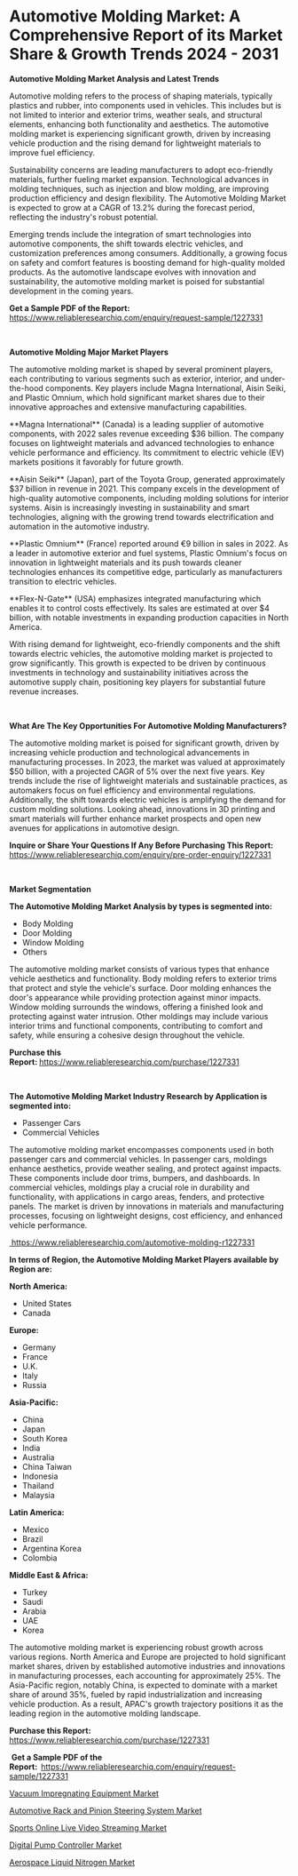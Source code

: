 <p><h1>Automotive Molding Market: A Comprehensive Report of its Market Share & Growth Trends 2024 - 2031</h1></p><p><strong>Automotive Molding Market Analysis and Latest Trends</strong></p>
<p><p>Automotive molding refers to the process of shaping materials, typically plastics and rubber, into components used in vehicles. This includes but is not limited to interior and exterior trims, weather seals, and structural elements, enhancing both functionality and aesthetics. The automotive molding market is experiencing significant growth, driven by increasing vehicle production and the rising demand for lightweight materials to improve fuel efficiency. </p><p>Sustainability concerns are leading manufacturers to adopt eco-friendly materials, further fueling market expansion. Technological advances in molding techniques, such as injection and blow molding, are improving production efficiency and design flexibility. The Automotive Molding Market is expected to grow at a CAGR of 13.2% during the forecast period, reflecting the industry's robust potential. </p><p>Emerging trends include the integration of smart technologies into automotive components, the shift towards electric vehicles, and customization preferences among consumers. Additionally, a growing focus on safety and comfort features is boosting demand for high-quality molded products. As the automotive landscape evolves with innovation and sustainability, the automotive molding market is poised for substantial development in the coming years.</p></p>
<p><strong>Get a Sample PDF of the Report:&nbsp;</strong> <a href="https://www.reliableresearchiq.com/enquiry/request-sample/1227331?utm_campaign=120&utm_medium=2&utm_source=Github&utm_content=ia&utm_term=01112024&utm_id=automotive-molding">https://www.reliableresearchiq.com/enquiry/request-sample/1227331</a></p>
<p>&nbsp;</p>
<p><strong>Automotive Molding Major Market Players</strong></p>
<p><p>The automotive molding market is shaped by several prominent players, each contributing to various segments such as exterior, interior, and under-the-hood components. Key players include Magna International, Aisin Seiki, and Plastic Omnium, which hold significant market shares due to their innovative approaches and extensive manufacturing capabilities.</p><p>**Magna International** (Canada) is a leading supplier of automotive components, with 2022 sales revenue exceeding $36 billion. The company focuses on lightweight materials and advanced technologies to enhance vehicle performance and efficiency. Its commitment to electric vehicle (EV) markets positions it favorably for future growth.</p><p>**Aisin Seiki** (Japan), part of the Toyota Group, generated approximately $37 billion in revenue in 2021. This company excels in the development of high-quality automotive components, including molding solutions for interior systems. Aisin is increasingly investing in sustainability and smart technologies, aligning with the growing trend towards electrification and automation in the automotive industry.</p><p>**Plastic Omnium** (France) reported around €9 billion in sales in 2022. As a leader in automotive exterior and fuel systems, Plastic Omnium's focus on innovation in lightweight materials and its push towards cleaner technologies enhances its competitive edge, particularly as manufacturers transition to electric vehicles.</p><p>**Flex-N-Gate** (USA) emphasizes integrated manufacturing which enables it to control costs effectively. Its sales are estimated at over $4 billion, with notable investments in expanding production capacities in North America.</p><p>With rising demand for lightweight, eco-friendly components and the shift towards electric vehicles, the automotive molding market is projected to grow significantly. This growth is expected to be driven by continuous investments in technology and sustainability initiatives across the automotive supply chain, positioning key players for substantial future revenue increases.</p></p>
<p>&nbsp;</p>
<p><strong>What Are The Key Opportunities For Automotive Molding Manufacturers?</strong></p>
<p><p>The automotive molding market is poised for significant growth, driven by increasing vehicle production and technological advancements in manufacturing processes. In 2023, the market was valued at approximately $50 billion, with a projected CAGR of 5% over the next five years. Key trends include the rise of lightweight materials and sustainable practices, as automakers focus on fuel efficiency and environmental regulations. Additionally, the shift towards electric vehicles is amplifying the demand for custom molding solutions. Looking ahead, innovations in 3D printing and smart materials will further enhance market prospects and open new avenues for applications in automotive design.</p></p>
<p><strong>Inquire or Share Your Questions If Any Before Purchasing This Report:</strong> <a href="https://www.reliableresearchiq.com/enquiry/pre-order-enquiry/1227331?utm_campaign=120&utm_medium=2&utm_source=Github&utm_content=ia&utm_term=01112024&utm_id=automotive-molding">https://www.reliableresearchiq.com/enquiry/pre-order-enquiry/1227331</a></p>
<p>&nbsp;</p>
<p><strong>Market Segmentation</strong></p>
<p><strong>The Automotive Molding Market Analysis by types is segmented into:</strong></p>
<p><ul><li>Body Molding</li><li>Door Molding</li><li>Window Molding</li><li>Others</li></ul></p>
<p><p>The automotive molding market consists of various types that enhance vehicle aesthetics and functionality. Body molding refers to exterior trims that protect and style the vehicle's surface. Door molding enhances the door's appearance while providing protection against minor impacts. Window molding surrounds the windows, offering a finished look and protecting against water intrusion. Other moldings may include various interior trims and functional components, contributing to comfort and safety, while ensuring a cohesive design throughout the vehicle.</p></p>
<p><strong>Purchase this Report:&nbsp;</strong><a href="https://www.reliableresearchiq.com/purchase/1227331?utm_campaign=120&utm_medium=2&utm_source=Github&utm_content=ia&utm_term=01112024&utm_id=automotive-molding">https://www.reliableresearchiq.com/purchase/1227331</a></p>
<p>&nbsp;</p>
<p><strong>The Automotive Molding Market Industry Research by Application is segmented into:</strong></p>
<p><ul><li>Passenger Cars</li><li>Commercial Vehicles</li></ul></p>
<p><p>The automotive molding market encompasses components used in both passenger cars and commercial vehicles. In passenger cars, moldings enhance aesthetics, provide weather sealing, and protect against impacts. These components include door trims, bumpers, and dashboards. In commercial vehicles, moldings play a crucial role in durability and functionality, with applications in cargo areas, fenders, and protective panels. The market is driven by innovations in materials and manufacturing processes, focusing on lightweight designs, cost efficiency, and enhanced vehicle performance.</p></p>
<p><a href="https://www.reliableresearchiq.com/automotive-molding-r1227331?utm_campaign=120&utm_medium=2&utm_source=Github&utm_content=ia&utm_term=01112024&utm_id=automotive-molding">&nbsp;https://www.reliableresearchiq.com/automotive-molding-r1227331</a></p>
<p><strong>In terms of Region, the Automotive Molding Market Players available by Region are:</strong></p>
<p>
    <p> <strong> North America: </strong>
        <ul>
            <li>United States</li>
            <li>Canada</li>
        </ul>
        </p> 
    <p> <strong> Europe: </strong>
        <ul>
            <li>Germany</li>
            <li>France</li>
            <li>U.K.</li>
            <li>Italy</li>
            <li>Russia</li>
        </ul>
        </p> 
    <p> <strong> Asia-Pacific: </strong>
        <ul>
            <li>China</li>
            <li>Japan</li>
            <li>South Korea</li>
            <li>India</li>
            <li>Australia</li>
            <li>China Taiwan</li>
            <li>Indonesia</li>
            <li>Thailand</li>
            <li>Malaysia</li>
        </ul>
        </p> 
    <p> <strong> Latin America: </strong>
        <ul>
            <li>Mexico</li>
            <li>Brazil</li>
            <li>Argentina Korea</li>
            <li>Colombia</li>
        </ul>
        </p> 
    <p> <strong> Middle East & Africa: </strong>
        <ul>
            <li>Turkey</li>
            <li>Saudi</li>
            <li>Arabia</li>
            <li>UAE</li>
            <li>Korea</li>
        </ul>
    </p>
    </p>
<p><p>The automotive molding market is experiencing robust growth across various regions. North America and Europe are projected to hold significant market shares, driven by established automotive industries and innovations in manufacturing processes, each accounting for approximately 25%. The Asia-Pacific region, notably China, is expected to dominate with a market share of around 35%, fueled by rapid industrialization and increasing vehicle production. As a result, APAC's growth trajectory positions it as the leading region in the automotive molding landscape.</p></p>
<p><strong>Purchase this Report: </strong><a href="https://www.reliableresearchiq.com/purchase/1227331?utm_campaign=120&utm_medium=2&utm_source=Github&utm_content=ia&utm_term=01112024&utm_id=automotive-molding">https://www.reliableresearchiq.com/purchase/1227331</a></p>
<p>&nbsp;<strong>Get a Sample PDF of the Report:&nbsp;&nbsp;</strong><a href="https://www.reliableresearchiq.com/enquiry/request-sample/1227331?utm_campaign=120&utm_medium=2&utm_source=Github&utm_content=ia&utm_term=01112024&utm_id=automotive-molding">https://www.reliableresearchiq.com/enquiry/request-sample/1227331</a></p>
<p><strong></strong></p>
<p><p><a href="https://issuu.com/reportprime-2/docs/vacuum-impregnating-equipment-marke_41195ef9653bae?utm_campaign=120&utm_medium=2&utm_source=Github&utm_content=ia&utm_term=01112024&utm_id=automotive-molding">Vacuum Impregnating Equipment Market</a></p><p><a href="https://github.com/brittroma9i/Market-Research-Report-List-1/blob/main/automotive-rack-and-pinion-steering-system-market.md?utm_campaign=120&utm_medium=2&utm_source=Github&utm_content=ia&utm_term=01112024&utm_id=automotive-molding">Automotive Rack and Pinion Steering System Market</a></p><p><a href="https://www.linkedin.com/pulse/sports-online-live-video-streaming-market-shifts-strategic-gjk6c?utm_campaign=120&utm_medium=2&utm_source=Github&utm_content=ia&utm_term=01112024&utm_id=automotive-molding">Sports Online Live Video Streaming Market</a></p><p><a href="https://github.com/eleanore16mal/Market-Research-Report-List-1/blob/main/digital-pump-controller-market.md?utm_campaign=120&utm_medium=2&utm_source=Github&utm_content=ia&utm_term=01112024&utm_id=automotive-molding">Digital Pump Controller Market</a></p><p><a href="https://www.linkedin.com/pulse/mapping-aerospace-liquid-nitrogen-market-trends-challenges-derxc?utm_campaign=120&utm_medium=2&utm_source=Github&utm_content=ia&utm_term=01112024&utm_id=automotive-molding">Aerospace Liquid Nitrogen Market</a></p></p>
